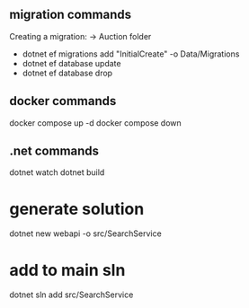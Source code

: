## migration commands

Creating a migration:
-> Auction folder

- dotnet ef migrations add "InitialCreate" -o Data/Migrations
- dotnet ef database update 
- dotnet ef database drop
## docker commands

docker compose up -d
docker compose down

## .net commands
dotnet watch
dotnet build

# generate solution
dotnet new webapi -o src/SearchService

# add to main sln
dotnet sln add src/SearchService